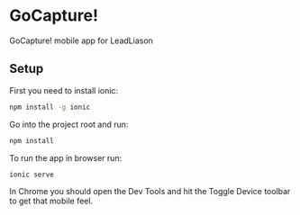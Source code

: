 GoCapture!
=====================

GoCapture! mobile app for LeadLiason

## Setup

First you need to install ionic:

```bash
npm install -g ionic
```
Go into the project root and run:

```bash
npm install
```

To run the app in browser run:

```bash
ionic serve
```
In Chrome you should open the Dev Tools and hit the Toggle Device toolbar to get that mobile feel.
